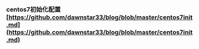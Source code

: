 ### centos7初始化配置 [https://github.com/dawnstar33/blog/blob/master/centos7init.md](https://github.com/dawnstar33/blog/blob/master/centos7init.md)
